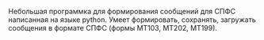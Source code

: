 Небольшая программка для формирования сообщений для СПФС написанная на языке python.
Умеет формировать, сохранять, загружать сообщения в формате СПФС (формы МТ103, МТ202, МТ199).
